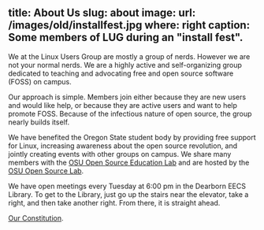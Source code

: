 title: About Us
slug: about
image:
    url: /images/old/installfest.jpg
    where: right
    caption: Some members of LUG during an "install fest".
---
We at the Linux Users Group are mostly a group of nerds. However we are not
your normal nerds. We are a highly active and self-organizing group dedicated
to teaching and advocating free and open source software (FOSS) on campus.

Our approach is simple. Members join either because they are new users and
would like help, or because they are active users and want to help promote
FOSS.  Because of the infectious nature of open source, the group nearly builds
itself.

We have benefited the Oregon State student body by providing free support for
Linux, increasing awareness about the open source revolution, and jointly
creating events with other groups on campus. We share many members with the
[OSU Open Source Education Lab][osel] and are hosted by the [OSU Open Source
Lab][osuosl].

We have open meetings every Tuesday at 6:00 pm in the Dearborn EECS Library.
To get to the Library, just go up the stairs near the elevator, take a right,
and then take another right. From there, it is straight ahead.

[Our Constitution][constitution].

[osel]: http://osel.oregonstate.edu
[osuosl]: http://osuosl.org
[constitution]: /constitution/
